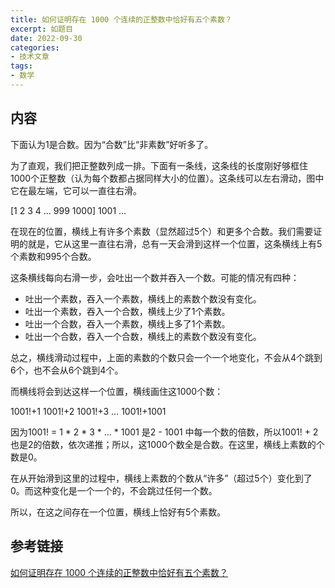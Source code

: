 ```yaml
---
title: 如何证明存在 1000 个连续的正整数中恰好有五个素数？
excerpt: 如题目
date: 2022-09-30
categories:
- 技术文章
tags:
- 数学
---
```


## 内容
下面认为1是合数。因为“合数”比“非素数”好听多了。

为了直观，我们把正整数列成一排。下面有一条线，这条线的长度刚好够框住1000个正整数（认为每个数都占据同样大小的位置）。这条线可以左右滑动，图中它在最左端，它可以一直往右滑。

[1 2 3 4 … 999 1000] 1001 …

在现在的位置，横线上有许多个素数（显然超过5个）和更多个合数。我们需要证明的就是，它从这里一直往右滑，总有一天会滑到这样一个位置，这条横线上有5个素数和995个合数。

这条横线每向右滑一步，会吐出一个数并吞入一个数。可能的情况有四种：
- 吐出一个素数，吞入一个素数，横线上的素数个数没有变化。
- 吐出一个素数，吞入一个合数，横线上少了1个素数。
- 吐出一个合数，吞入一个素数，横线上多了1个素数。
- 吐出一个合数，吞入一个合数，横线上的素数个数没有变化。

总之，横线滑动过程中，上面的素数的个数只会一个一个地变化，不会从4个跳到6个，也不会从6个跳到4个。

而横线将会到达这样一个位置，横线画住这1000个数：

1001!+1 1001!+2 1001!+3 … 1001!+1001

因为1001! = 1 * 2 * 3 * ... * 1001 是2 - 1001 中每一个数的倍数，所以1001! + 2也是2的倍数，依次递推；所以，这1000个数全是合数。在这里，横线上素数的个数是0。

在从开始滑到这里的过程中，横线上素数的个数从“许多”（超过5个）变化到了0。而这种变化是一个一个的，不会跳过任何一个数。

所以，在这之间存在一个位置，横线上恰好有5个素数。

## 参考链接
[如何证明存在 1000 个连续的正整数中恰好有五个素数？](https://www.zhihu.com/question/369220695/answer/995293725)
